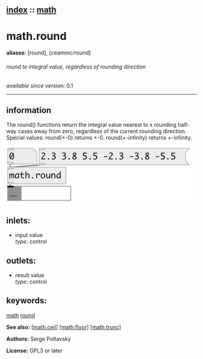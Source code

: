 [index](index.html) :: [math](category_math.html)
---

# math.round
**aliases:** [round], [ceammc/round]


###### round to integral value, regardless of rounding direction

*available since version:* 0.1

---


## information
The round() functions return the integral value nearest to x rounding half-way cases away from zero, regardless of the current rounding direction. Special values: round(+-0) returns +-0. round(+-infinity) returns +-infinity.


[![example](../examples/img/math.round.jpg)](../examples/pd/math.round.pd)









## inlets:

* input value<br>
_type:_ control



## outlets:

* result value<br>
_type:_ control



## keywords:

[math](keywords/math.html)
[round](keywords/round.html)



**See also:**
[\[math.ceil\]](math.ceil.html)
[\[math.floor\]](math.floor.html)
[\[math.trunc\]](math.trunc.html)




**Authors:** Serge Poltavsky




**License:** GPL3 or later





